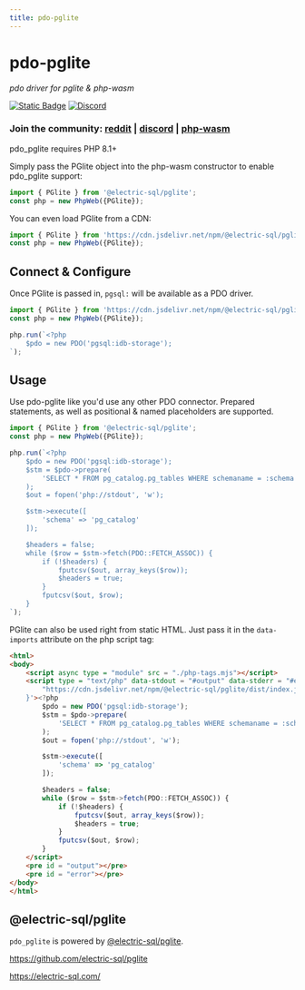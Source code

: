 ```yaml
---
title: pdo-pglite
---
```

# pdo-pglite

*pdo driver for pglite & php-wasm*

[![Static Badge](https://img.shields.io/badge/reddit-always%20online-336699?style=for-the-badge&logo=reddit)](https://www.reddit.com/r/phpwasm/) [![Discord](https://img.shields.io/discord/1199824765666463835?style=for-the-badge&logo=discord&link=https%3A%2F%2Fdiscord.gg%2Fj8VZzju7gJ)](https://discord.gg/j8VZzju7gJ)

### Join the community: [reddit](https://www.reddit.com/r/phpwasm/) | [discord](https://discord.gg/j8VZzju7gJ) | [php-wasm](https://github.com/seanmorris/php-wasm)

pdo_pglite requires PHP 8.1+

Simply pass the PGlite object into the php-wasm constructor to enable pdo_pglite support:

```javascript
import { PGlite } from '@electric-sql/pglite';
const php = new PhpWeb({PGlite});
```

You can even load PGlite from a CDN:

```javascript
import { PGlite } from 'https://cdn.jsdelivr.net/npm/@electric-sql/pglite/dist/index.js';
const php = new PhpWeb({PGlite});
```

## Connect & Configure

Once PGlite is passed in, `pgsql:` will be available as a PDO driver.

```javascript
import { PGlite } from 'https://cdn.jsdelivr.net/npm/@electric-sql/pglite/dist/index.js';
const php = new PhpWeb({PGlite});

php.run(`<?php
    $pdo = new PDO('pgsql:idb-storage');
`);
```

## Usage

Use pdo-pglite like you'd use any other PDO connector. Prepared statements, as well as positional & named placeholders are supported.

```javascript
import { PGlite } from '@electric-sql/pglite';
const php = new PhpWeb({PGlite});

php.run(`<?php
    $pdo = new PDO('pgsql:idb-storage');
    $stm = $pdo->prepare(
        'SELECT * FROM pg_catalog.pg_tables WHERE schemaname = :schema'
    );
    $out = fopen('php://stdout', 'w');

    $stm->execute([
        'schema' => 'pg_catalog'
    ]);

    $headers = false;
    while ($row = $stm->fetch(PDO::FETCH_ASSOC)) {
        if (!$headers) {
            fputcsv($out, array_keys($row));
            $headers = true;
        }
        fputcsv($out, $row);
    }
`);
```

PGlite can also be used right from static HTML. Just pass it in the `data-imports` attribute on the php script tag:

```html
<html>
<body>
    <script async type = "module" src = "./php-tags.mjs"></script>
    <script type = "text/php" data-stdout = "#output" data-stderr = "#error" data-imports = '{
        "https://cdn.jsdelivr.net/npm/@electric-sql/pglite/dist/index.js": ["PGlite"]
    }'><?php
        $pdo = new PDO('pgsql:idb-storage');
        $stm = $pdo->prepare(
            'SELECT * FROM pg_catalog.pg_tables WHERE schemaname = :schema'
        );
        $out = fopen('php://stdout', 'w');

        $stm->execute([
            'schema' => 'pg_catalog'
        ]);

        $headers = false;
        while ($row = $stm->fetch(PDO::FETCH_ASSOC)) {
            if (!$headers) {
                fputcsv($out, array_keys($row));
                $headers = true;
            }
            fputcsv($out, $row);
        }
    </script>
    <pre id = "output"></pre>
    <pre id = "error"></pre>
</body>
</html>
```

## @electric-sql/pglite

`pdo_pglite` is powered by [@electric-sql/pglite](https://electric-sql.com/).

https://github.com/electric-sql/pglite

https://electric-sql.com/



